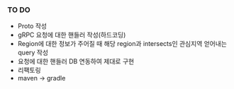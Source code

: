 ### TO DO

* Proto 작성
* gRPC 요청에 대한 핸들러 작성(하드코딩)
* Region에 대한 정보가 주어질 때
해당 region과 intersects인 관심지역 얻어내는 query 작성
* 요청에 대한 핸들러 DB 연동하여 제대로 구현
* 리팩토링
* maven -> gradle
